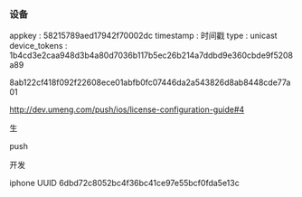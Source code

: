 ### 设备

appkey : 58215789aed17942f70002dc
timestamp : 时间戳
type : unicast
device_tokens : 1b4cd3e2caa948d3b4a80d7036b117b5ec26b214a7ddbd9e360cbde9f5208a89


8ab122cf418f092f22608ece01abfb0fc07446da2a543826d8ab8448cde77a01





http://dev.umeng.com/push/ios/license-configuration-guide#4


生

push

开发

iphone UUID
6dbd72c8052bc4f36bc41ce97e55bcf0fda5e13c
